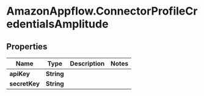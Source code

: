 # AmazonAppflow.ConnectorProfileCredentialsAmplitude

## Properties

Name | Type | Description | Notes
------------ | ------------- | ------------- | -------------
**apiKey** | **String** |  | 
**secretKey** | **String** |  | 



